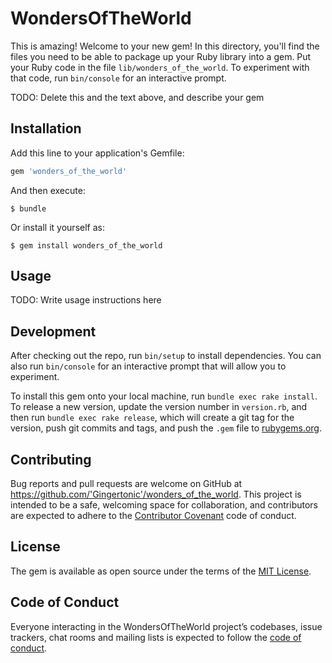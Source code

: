 # WondersOfTheWorld

This is amazing!
Welcome to your new gem! In this directory, you'll find the files you need to be able to package up your Ruby library into a gem. Put your Ruby code in the file `lib/wonders_of_the_world`. To experiment with that code, run `bin/console` for an interactive prompt.

TODO: Delete this and the text above, and describe your gem

## Installation

Add this line to your application's Gemfile:

```ruby
gem 'wonders_of_the_world'
```

And then execute:

    $ bundle

Or install it yourself as:

    $ gem install wonders_of_the_world

## Usage

TODO: Write usage instructions here

## Development

After checking out the repo, run `bin/setup` to install dependencies. You can also run `bin/console` for an interactive prompt that will allow you to experiment.

To install this gem onto your local machine, run `bundle exec rake install`. To release a new version, update the version number in `version.rb`, and then run `bundle exec rake release`, which will create a git tag for the version, push git commits and tags, and push the `.gem` file to [rubygems.org](https://rubygems.org).

## Contributing

Bug reports and pull requests are welcome on GitHub at https://github.com/'Gingertonic'/wonders_of_the_world. This project is intended to be a safe, welcoming space for collaboration, and contributors are expected to adhere to the [Contributor Covenant](http://contributor-covenant.org) code of conduct.

## License

The gem is available as open source under the terms of the [MIT License](https://opensource.org/licenses/MIT).

## Code of Conduct

Everyone interacting in the WondersOfTheWorld project’s codebases, issue trackers, chat rooms and mailing lists is expected to follow the [code of conduct](https://github.com/'Gingertonic'/wonders_of_the_world/blob/master/CODE_OF_CONDUCT.md).
